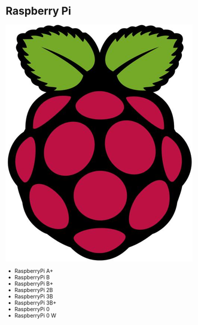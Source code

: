 # Raspberry Pi
![](./Pic/rpi_logo2.jpg)

- RaspberryPi A+
- RaspberryPi B
- RaspberryPi B+
- RaspberryPi 2B
- RaspberryPi 3B
- RaspberryPi 3B+
- RaspberryPi 0
- RaspberryPi 0 W

